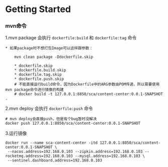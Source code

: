 # Getting Started

### mvn命令

1.mvn package 会执行 ```dockerfile:build``` 和 ```dockerfile:tag``` 命令

    * 如果package时不想打包Image可以这样跟参数：
```
    mvn clean package -Ddockerfile.skip
    
    * dockerfile.skip	
    * dockerfile.build.skip
    * dockerfile.tag.skip	
    * dockerfile.push.skip
    # 不能直接运行build命令，因为Dockerfile中的ARG参数由POM传递，所以需要使用mvn package命令进行镜像的构建
    # docker build -t 127.0.0.1:8850/sca/content-center:0.0.1-SNAPSHOT .	
```

2.mvn deploy 会执行 ``dockerfile:push`` 命令
```
# mvn deploy会直接push，但是有个bug暂时没解决
docker push 127.0.0.1:8850/sca/content-center:0.0.1-SNAPSHOT
```

3.运行镜像
```
docker run --name sca-content-center -itd 127.0.0.1:8850/sca/content-center:0.0.1-SNAPSHOT \
 --nacos.address=192.168.0.103 --zipkin.address=192.168.0.103 --rocketmq.address=192.168.0.103 --mysql.address=192.168.0.103 \
 --sentinel.dashboard.address=192.168.0.103
```